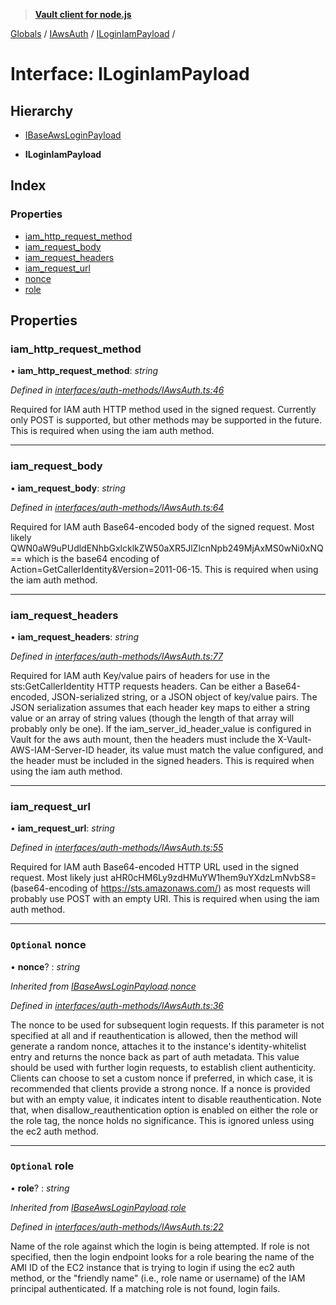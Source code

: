 > **[Vault client for node.js](../README.md)**

[Globals](../globals.md) / [IAwsAuth](../modules/iawsauth.md) / [ILoginIamPayload](iawsauth.iloginiampayload.md) /

# Interface: ILoginIamPayload

## Hierarchy

  * [IBaseAwsLoginPayload](iawsauth.ibaseawsloginpayload.md)

  * **ILoginIamPayload**

## Index

### Properties

* [iam_http_request_method](iawsauth.iloginiampayload.md#iam_http_request_method)
* [iam_request_body](iawsauth.iloginiampayload.md#iam_request_body)
* [iam_request_headers](iawsauth.iloginiampayload.md#iam_request_headers)
* [iam_request_url](iawsauth.iloginiampayload.md#iam_request_url)
* [nonce](iawsauth.iloginiampayload.md#optional-nonce)
* [role](iawsauth.iloginiampayload.md#optional-role)

## Properties

###  iam_http_request_method

• **iam_http_request_method**: *string*

*Defined in [interfaces/auth-methods/IAwsAuth.ts:46](https://github.com/theogravity/vault-tacular/blob/c9897f3/src/interfaces/auth-methods/IAwsAuth.ts#L46)*

Required for IAM auth
HTTP method used in the signed request. Currently only POST is supported,
but other methods may be supported in the future. This is required when
using the iam auth method.

___

###  iam_request_body

• **iam_request_body**: *string*

*Defined in [interfaces/auth-methods/IAwsAuth.ts:64](https://github.com/theogravity/vault-tacular/blob/c9897f3/src/interfaces/auth-methods/IAwsAuth.ts#L64)*

Required for IAM auth
Base64-encoded body of the signed request.
Most likely QWN0aW9uPUdldENhbGxlcklkZW50aXR5JlZlcnNpb249MjAxMS0wNi0xNQ==
which is the base64 encoding of Action=GetCallerIdentity&Version=2011-06-15.
This is required when using the iam auth method.

___

###  iam_request_headers

• **iam_request_headers**: *string*

*Defined in [interfaces/auth-methods/IAwsAuth.ts:77](https://github.com/theogravity/vault-tacular/blob/c9897f3/src/interfaces/auth-methods/IAwsAuth.ts#L77)*

Required for IAM auth
Key/value pairs of headers for use in the sts:GetCallerIdentity HTTP requests headers.
Can be either a Base64-encoded, JSON-serialized string, or a JSON object of key/value pairs.
The JSON serialization assumes that each header key maps to either a string value or an array
of string values (though the length of that array will probably only be one).
If the iam_server_id_header_value is configured in Vault for the aws auth mount,
then the headers must include the X-Vault-AWS-IAM-Server-ID header, its value must match
the value configured, and the header must be included in the signed headers.
This is required when using the iam auth method.

___

###  iam_request_url

• **iam_request_url**: *string*

*Defined in [interfaces/auth-methods/IAwsAuth.ts:55](https://github.com/theogravity/vault-tacular/blob/c9897f3/src/interfaces/auth-methods/IAwsAuth.ts#L55)*

Required for IAM auth
Base64-encoded HTTP URL used in the signed request. Most likely just
aHR0cHM6Ly9zdHMuYW1hem9uYXdzLmNvbS8= (base64-encoding of https://sts.amazonaws.com/)
as most requests will probably use POST with an empty URI. This is required when
using the iam auth method.

___

### `Optional` nonce

• **nonce**? : *string*

*Inherited from [IBaseAwsLoginPayload](iawsauth.ibaseawsloginpayload.md).[nonce](iawsauth.ibaseawsloginpayload.md#optional-nonce)*

*Defined in [interfaces/auth-methods/IAwsAuth.ts:36](https://github.com/theogravity/vault-tacular/blob/c9897f3/src/interfaces/auth-methods/IAwsAuth.ts#L36)*

The nonce to be used for subsequent login requests. If this parameter is not specified
at all and if reauthentication is allowed, then the method will generate a random nonce,
attaches it to the instance's identity-whitelist entry and returns the nonce back as part of
auth metadata. This value should be used with further login requests, to establish client
authenticity. Clients can choose to set a custom nonce if preferred, in which case,
it is recommended that clients provide a strong nonce. If a nonce is provided
but with an empty value, it indicates intent to disable reauthentication.
Note that, when disallow_reauthentication option is enabled on either
the role or the role tag, the nonce holds no significance. This is ignored unless
using the ec2 auth method.

___

### `Optional` role

• **role**? : *string*

*Inherited from [IBaseAwsLoginPayload](iawsauth.ibaseawsloginpayload.md).[role](iawsauth.ibaseawsloginpayload.md#optional-role)*

*Defined in [interfaces/auth-methods/IAwsAuth.ts:22](https://github.com/theogravity/vault-tacular/blob/c9897f3/src/interfaces/auth-methods/IAwsAuth.ts#L22)*

Name of the role against which the login is being attempted. If role is not specified, then
the login endpoint looks for a role bearing the name of the AMI ID of the EC2 instance that
is trying to login if using the ec2 auth method, or the "friendly name"
(i.e., role name or username) of the IAM principal authenticated. If a matching role is not
found, login fails.